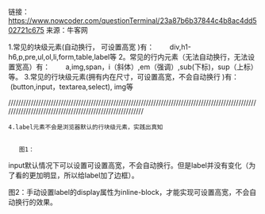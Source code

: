 链接：https://www.nowcoder.com/questionTerminal/23a87b6b37844c4b8ac4dd502721c675
来源：牛客网

1.常见的块级元素(自动换行，
可设置高宽
  )有： 
       
   div,h1-h6,p,pre,ul,ol,li,form,table,label等 
  2。常见的行内元素（无法自动换行，无法设置宽高）有： 
         a,img,span，i（斜体）,em（强调）,sub(下标)，sup（上标）等。 
  3.常见的行块级元素(拥有内在尺寸，可设置高宽，不会自动换行
  )有： 
       (button,input，textarea,select), img等 

  ///////////////////////////////////////////////////////////////////////////////////////////////////////////////////////////////////////////////////////// 

  
    4.label元素不会是浏览器默认的行块级元素，实践出真知
  
  
       图1：

  input默认情况下可以设置可设置高宽，不会自动换行。但是label并没有变化（为了看的更加明显，所以给label加了边框）。

   图2：手动设置label的display属性为inline-block，才能实现可设置高宽，不会自动换行的效果。
